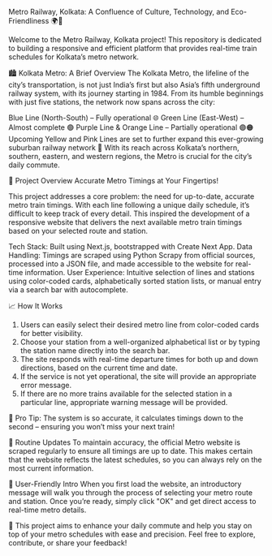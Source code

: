 Metro Railway, Kolkata: A Confluence of Culture, Technology, and Eco-Friendliness 🌍🚉

Welcome to the Metro Railway, Kolkata project! This repository is dedicated to building a responsive and efficient platform that provides real-time train schedules for Kolkata’s metro network.

🏙️ Kolkata Metro: A Brief Overview
The Kolkata Metro, the lifeline of the city’s transportation, is not just India’s first but also Asia’s fifth underground railway system, with its journey starting in 1984. From its humble beginnings with just five stations, the network now spans across the city:

Blue Line (North-South) – Fully operational 🌐
Green Line (East-West) – Almost complete 🟢
Purple Line & Orange Line – Partially operational 🟣🟠
Upcoming Yellow and Pink Lines are set to further expand this ever-growing suburban railway network 🌟
With its reach across Kolkata’s northern, southern, eastern, and western regions, the Metro is crucial for the city’s daily commute.

🚀 Project Overview
Accurate Metro Timings at Your Fingertips!

This project addresses a core problem: the need for up-to-date, accurate metro train timings. With each line following a unique daily schedule, it’s difficult to keep track of every detail. This inspired the development of a responsive website that delivers the next available metro train timings based on your selected route and station.

Tech Stack: Built using Next.js, bootstrapped with Create Next App.
Data Handling: Timings are scraped using Python Scrapy from official sources, processed into a JSON file, and made accessible to the website for real-time information.
User Experience: Intuitive selection of lines and stations using color-coded cards, alphabetically sorted station lists, or manual entry via a search bar with autocomplete.

📈 How It Works
1. Users can easily select their desired metro line from color-coded cards for better visibility.
2. Choose your station from a well-organized alphabetical list or by typing the station name directly into the search bar.
3. The site responds with real-time departure times for both up and down directions, based on the current time and date.
4. If the service is not yet operational, the site will provide an appropriate error message. 
5. If there are no more trains available for the selected station in a particular line, appropriate warning message will be provided.

🚨 Pro Tip: The system is so accurate, it calculates timings down to the second – ensuring you won’t miss your next train!

🔄 Routine Updates
To maintain accuracy, the official Metro website is scraped regularly to ensure all timings are up to date. This makes certain that the website reflects the latest schedules, so you can always rely on the most current information.

👋 User-Friendly Intro
When you first load the website, an introductory message will walk you through the process of selecting your metro route and station. Once you’re ready, simply click "OK" and get direct access to real-time metro details.

🌟 This project aims to enhance your daily commute and help you stay on top of your metro schedules with ease and precision. Feel free to explore, contribute, or share your feedback!